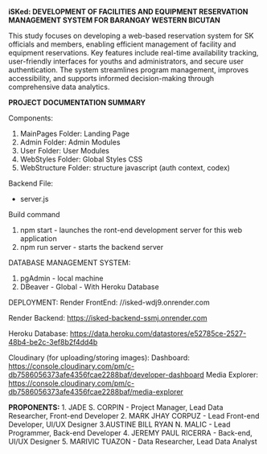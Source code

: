**iSKed: DEVELOPMENT OF FACILITIES AND EQUIPMENT RESERVATION MANAGEMENT SYSTEM FOR BARANGAY WESTERN BICUTAN**

  This study focuses on developing a web-based reservation system for SK officials and members, enabling efficient management of facility and equipment reservations. Key features include real-time availability tracking, user-friendly interfaces for youths and administrators, and secure user authentication. The system streamlines program management, improves accessibility, and supports informed decision-making through comprehensive data analytics.


**PROJECT DOCUMENTATION SUMMARY**

Components:
  1. MainPages Folder: Landing Page 
  2. Admin Folder: Admin Modules
  3. User Folder: User Modules
  4. WebStyles Folder: Global Styles CSS
  5. WebStructure Folder: structure javascript (auth context, codex)

Backend File:
- server.js
  
Build command
  1. npm start - launches the ront-end development server for this web application
  2. npm run server - starts the backend server 


DATABASE MANAGEMENT SYSTEM:
  1. pgAdmin - local machine
  2. DBeaver - Global - With Heroku Database


DEPLOYMENT:
  Render FrontEnd: //isked-wdj9.onrender.com
  
  Render Backend: https://isked-backend-ssmj.onrender.com
    
  Heroku Database: https://data.heroku.com/datastores/e52785ce-2527-48b4-be2c-3ef8b2f4dd4b
  
  Cloudinary (for uploading/storing images): 
        Dashboard: https://console.cloudinary.com/pm/c-db7586056373afe4356fcae2288baf/developer-dashboard
        Media Explorer: https://console.cloudinary.com/pm/c-db7586056373afe4356fcae2288baf/media-explorer
       

**PROPONENTS:**
              1. JADE S. CORPIN - Project Manager, Lead Data Researcher, Front-end Developer
              2. MARK JHAY CORPUZ - Lead Front-end Developer, UI/UX Designer
              3.AUSTINE BILL RYAN N. MALIC - Lead Programmer, Back-end Developer
              4. JEREMY PAUL RICERRA - Back-end, UI/UX Designer
              5. MARIVIC TUAZON - Data Researcher, Lead Data Analyst
  
  
  
